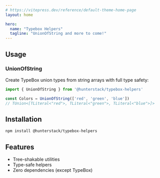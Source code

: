 ```yaml
---
# https://vitepress.dev/reference/default-theme-home-page
layout: home

hero:
  name: "Typebox Helpers"
  tagline: "UnionOfString and more to come!"
---
```


## Usage

### UnionOfString

Create TypeBox union types from string arrays with full type safety:

```ts
import { UnionOfString } from '@hunterstack/typebox-helpers'

const Colors = UnionOfString(['red', 'green', 'blue'])
// TUnion<[TLiteral<"red">, TLiteral<"green">, TLiteral<"blue">]>
```

## Installation

```bash
npm install @hunterstack/typebox-helpers
```

## Features

- Tree-shakable utilities
- Type-safe helpers
- Zero dependencies (except TypeBox)
